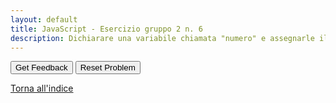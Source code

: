 ```yaml
---
layout: default
title: JavaScript - Esercizio gruppo 2 n. 6
description: Dichiarare una variabile chiamata "numero" e assegnarle il valore 5. Mostrare il valore della variabile.
---
```


<div id="js_esgroup2_1-sortableTrash" class="sortable-code"></div>
<div id="js_esgroup2_1-sortable" class="sortable-code"></div>
<div style="clear:both;"></div>
<p>
    <input id="js_esgroup2_1-feedbackLink" value="Get Feedback" type="button" />
    <input id="js_esgroup2_1-newInstanceLink" value="Reset Problem" type="button" />
</p>
<script type="text/javascript">
(function(){
  var initial = "let numero = 5;\n" +
    "console.log(numero);\n" +
    "let nome = &quot;Mario&quot;; #distractor";
  var parsonsPuzzle = new ParsonsWidget({
    "sortableId": "js_esgroup2_1-sortable",
    "max_wrong_lines": 10,
    "grader": ParsonsWidget._graders.VariableCheckGrader,
    "exec_limit": 2500,
    "can_indent": true,
    "x_indent": 50,
    "lang": "en",
    "show_feedback": true,
    "trashId": "js_esgroup2_1-sortableTrash",
    "variable_check": {
        "numero": 5
    }
  });
  parsonsPuzzle.init(initial);
  parsonsPuzzle.shuffleLines();
  $("#js_esgroup2_1-newInstanceLink").click(function(event){
      event.preventDefault();
      parsonsPuzzle.shuffleLines();
  });
  $("#js_esgroup2_1-feedbackLink").click(function(event){
      event.preventDefault();
      parsonsPuzzle.getFeedback();
  });
})();
</script> 

[Torna all'indice](../../../index.markdown)